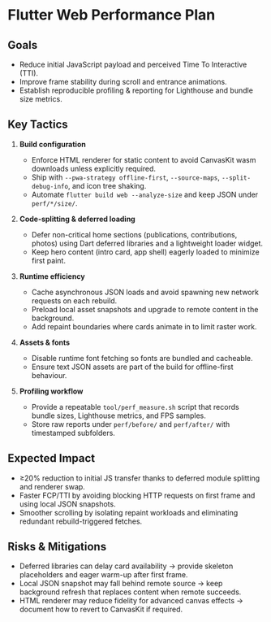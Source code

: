 # Flutter Web Performance Plan

## Goals
- Reduce initial JavaScript payload and perceived Time To Interactive (TTI).
- Improve frame stability during scroll and entrance animations.
- Establish reproducible profiling & reporting for Lighthouse and bundle size metrics.

## Key Tactics
1. **Build configuration**
   - Enforce HTML renderer for static content to avoid CanvasKit wasm downloads unless explicitly required.
   - Ship with `--pwa-strategy offline-first`, `--source-maps`, `--split-debug-info`, and icon tree shaking.
   - Automate `flutter build web --analyze-size` and keep JSON under `perf/*/size/`.

2. **Code-splitting & deferred loading**
   - Defer non-critical home sections (publications, contributions, photos) using Dart deferred libraries and a lightweight loader widget.
   - Keep hero content (intro card, app shell) eagerly loaded to minimize first paint.

3. **Runtime efficiency**
   - Cache asynchronous JSON loads and avoid spawning new network requests on each rebuild.
   - Preload local asset snapshots and upgrade to remote content in the background.
   - Add repaint boundaries where cards animate in to limit raster work.

4. **Assets & fonts**
   - Disable runtime font fetching so fonts are bundled and cacheable.
   - Ensure text JSON assets are part of the build for offline-first behaviour.

5. **Profiling workflow**
   - Provide a repeatable `tool/perf_measure.sh` script that records bundle sizes, Lighthouse metrics, and FPS samples.
   - Store raw reports under `perf/before/` and `perf/after/` with timestamped subfolders.

## Expected Impact
- ≥20% reduction to initial JS transfer thanks to deferred module splitting and renderer swap.
- Faster FCP/TTI by avoiding blocking HTTP requests on first frame and using local JSON snapshots.
- Smoother scrolling by isolating repaint workloads and eliminating redundant rebuild-triggered fetches.

## Risks & Mitigations
- Deferred libraries can delay card availability → provide skeleton placeholders and eager warm-up after first frame.
- Local JSON snapshot may fall behind remote source → keep background refresh that replaces content when remote succeeds.
- HTML renderer may reduce fidelity for advanced canvas effects → document how to revert to CanvasKit if required.
